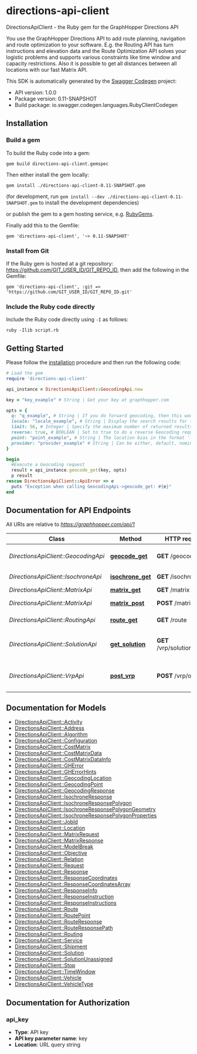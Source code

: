 # directions-api-client

DirectionsApiClient - the Ruby gem for the GraphHopper Directions API

You use the GraphHopper Directions API to add route planning, navigation and route optimization to your software. E.g. the Routing API has turn instructions and elevation data and the Route Optimization API solves your logistic problems and supports various constraints like time window and capacity restrictions. Also it is possible to get all distances between all locations with our fast Matrix API.

This SDK is automatically generated by the [Swagger Codegen](https://github.com/swagger-api/swagger-codegen) project:

- API version: 1.0.0
- Package version: 0.11-SNAPSHOT
- Build package: io.swagger.codegen.languages.RubyClientCodegen

## Installation

### Build a gem

To build the Ruby code into a gem:

```shell
gem build directions-api-client.gemspec
```

Then either install the gem locally:

```shell
gem install ./directions-api-client-0.11-SNAPSHOT.gem
```
(for development, run `gem install --dev ./directions-api-client-0.11-SNAPSHOT.gem` to install the development dependencies)

or publish the gem to a gem hosting service, e.g. [RubyGems](https://rubygems.org/).

Finally add this to the Gemfile:

    gem 'directions-api-client', '~> 0.11-SNAPSHOT'

### Install from Git

If the Ruby gem is hosted at a git repository: https://github.com/GIT_USER_ID/GIT_REPO_ID, then add the following in the Gemfile:

    gem 'directions-api-client', :git => 'https://github.com/GIT_USER_ID/GIT_REPO_ID.git'

### Include the Ruby code directly

Include the Ruby code directly using `-I` as follows:

```shell
ruby -Ilib script.rb
```

## Getting Started

Please follow the [installation](#installation) procedure and then run the following code:
```ruby
# Load the gem
require 'directions-api-client'

api_instance = DirectionsApiClient::GeocodingApi.new

key = "key_example" # String | Get your key at graphhopper.com

opts = { 
  q: "q_example", # String | If you do forward geocoding, then this would be a textual description of the address you are looking for
  locale: "locale_example", # String | Display the search results for the specified locale. Currently French (fr), English (en), German (de) and Italian (it) are supported. If the locale wasn't found the default (en) is used.
  limit: 56, # Integer | Specify the maximum number of returned results
  reverse: true, # BOOLEAN | Set to true to do a reverse Geocoding request, see point parameter
  point: "point_example", # String | The location bias in the format 'latitude,longitude' e.g. point=45.93272,11.58803
  provider: "provider_example" # String | Can be either, default, nominatim, opencagedata
}

begin
  #Execute a Geocoding request
  result = api_instance.geocode_get(key, opts)
  p result
rescue DirectionsApiClient::ApiError => e
  puts "Exception when calling GeocodingApi->geocode_get: #{e}"
end

```

## Documentation for API Endpoints

All URIs are relative to *https://graphhopper.com/api/1*

Class | Method | HTTP request | Description
------------ | ------------- | ------------- | -------------
*DirectionsApiClient::GeocodingApi* | [**geocode_get**](docs/GeocodingApi.md#geocode_get) | **GET** /geocode | Execute a Geocoding request
*DirectionsApiClient::IsochroneApi* | [**isochrone_get**](docs/IsochroneApi.md#isochrone_get) | **GET** /isochrone | Isochrone Request
*DirectionsApiClient::MatrixApi* | [**matrix_get**](docs/MatrixApi.md#matrix_get) | **GET** /matrix | Matrix API
*DirectionsApiClient::MatrixApi* | [**matrix_post**](docs/MatrixApi.md#matrix_post) | **POST** /matrix | Matrix API Post
*DirectionsApiClient::RoutingApi* | [**route_get**](docs/RoutingApi.md#route_get) | **GET** /route | Routing Request
*DirectionsApiClient::SolutionApi* | [**get_solution**](docs/SolutionApi.md#get_solution) | **GET** /vrp/solution/{jobId} | Return the solution associated to the jobId
*DirectionsApiClient::VrpApi* | [**post_vrp**](docs/VrpApi.md#post_vrp) | **POST** /vrp/optimize | Solves vehicle routing problems


## Documentation for Models

 - [DirectionsApiClient::Activity](docs/Activity.md)
 - [DirectionsApiClient::Address](docs/Address.md)
 - [DirectionsApiClient::Algorithm](docs/Algorithm.md)
 - [DirectionsApiClient::Configuration](docs/Configuration.md)
 - [DirectionsApiClient::CostMatrix](docs/CostMatrix.md)
 - [DirectionsApiClient::CostMatrixData](docs/CostMatrixData.md)
 - [DirectionsApiClient::CostMatrixDataInfo](docs/CostMatrixDataInfo.md)
 - [DirectionsApiClient::GHError](docs/GHError.md)
 - [DirectionsApiClient::GHErrorHints](docs/GHErrorHints.md)
 - [DirectionsApiClient::GeocodingLocation](docs/GeocodingLocation.md)
 - [DirectionsApiClient::GeocodingPoint](docs/GeocodingPoint.md)
 - [DirectionsApiClient::GeocodingResponse](docs/GeocodingResponse.md)
 - [DirectionsApiClient::IsochroneResponse](docs/IsochroneResponse.md)
 - [DirectionsApiClient::IsochroneResponsePolygon](docs/IsochroneResponsePolygon.md)
 - [DirectionsApiClient::IsochroneResponsePolygonGeometry](docs/IsochroneResponsePolygonGeometry.md)
 - [DirectionsApiClient::IsochroneResponsePolygonProperties](docs/IsochroneResponsePolygonProperties.md)
 - [DirectionsApiClient::JobId](docs/JobId.md)
 - [DirectionsApiClient::Location](docs/Location.md)
 - [DirectionsApiClient::MatrixRequest](docs/MatrixRequest.md)
 - [DirectionsApiClient::MatrixResponse](docs/MatrixResponse.md)
 - [DirectionsApiClient::ModelBreak](docs/ModelBreak.md)
 - [DirectionsApiClient::Objective](docs/Objective.md)
 - [DirectionsApiClient::Relation](docs/Relation.md)
 - [DirectionsApiClient::Request](docs/Request.md)
 - [DirectionsApiClient::Response](docs/Response.md)
 - [DirectionsApiClient::ResponseCoordinates](docs/ResponseCoordinates.md)
 - [DirectionsApiClient::ResponseCoordinatesArray](docs/ResponseCoordinatesArray.md)
 - [DirectionsApiClient::ResponseInfo](docs/ResponseInfo.md)
 - [DirectionsApiClient::ResponseInstruction](docs/ResponseInstruction.md)
 - [DirectionsApiClient::ResponseInstructions](docs/ResponseInstructions.md)
 - [DirectionsApiClient::Route](docs/Route.md)
 - [DirectionsApiClient::RoutePoint](docs/RoutePoint.md)
 - [DirectionsApiClient::RouteResponse](docs/RouteResponse.md)
 - [DirectionsApiClient::RouteResponsePath](docs/RouteResponsePath.md)
 - [DirectionsApiClient::Routing](docs/Routing.md)
 - [DirectionsApiClient::Service](docs/Service.md)
 - [DirectionsApiClient::Shipment](docs/Shipment.md)
 - [DirectionsApiClient::Solution](docs/Solution.md)
 - [DirectionsApiClient::SolutionUnassigned](docs/SolutionUnassigned.md)
 - [DirectionsApiClient::Stop](docs/Stop.md)
 - [DirectionsApiClient::TimeWindow](docs/TimeWindow.md)
 - [DirectionsApiClient::Vehicle](docs/Vehicle.md)
 - [DirectionsApiClient::VehicleType](docs/VehicleType.md)


## Documentation for Authorization


### api_key

- **Type**: API key
- **API key parameter name**: key
- **Location**: URL query string


